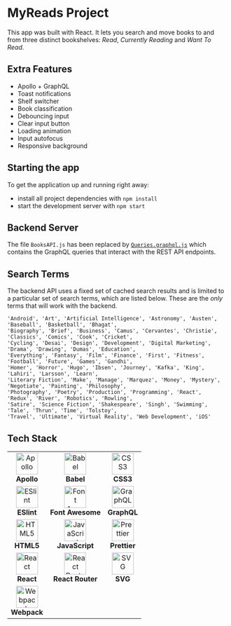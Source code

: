 # MyReads Project

This app was built with React. It lets you search and move books to and from three distinct bookshelves: _Read_, _Currently Reading_ and _Want To Read_.

## Extra Features

* Apollo + GraphQL
* Toast notifications
* Shelf switcher
* Book classification
* Debouncing input
* Clear input button
* Loading animation
* Input autofocus
* Responsive background

## Starting the app

To get the application up and running right away:

* install all project dependencies with `npm install`
* start the development server with `npm start`

## Backend Server

The file `BooksAPI.js` has been replaced by [`Queries.graphql.js`](src/utils/Queries.graphql.js) which contains the GraphQL queries that interact with the REST API endpoints.

## Search Terms

The backend API uses a fixed set of cached search results and is limited to a particular set of search terms, which are listed below. These are the _only_ terms that will work with the backend.

```
'Android', 'Art', 'Artificial Intelligence', 'Astronomy', 'Austen', 'Baseball', 'Basketball', 'Bhagat', 
'Biography', 'Brief', 'Business', 'Camus', 'Cervantes', 'Christie', 'Classics', 'Comics', 'Cook', 'Cricket', 
'Cycling', 'Desai', 'Design', 'Development', 'Digital Marketing', 'Drama', 'Drawing', 'Dumas', 'Education', 
'Everything', 'Fantasy', 'Film', 'Finance', 'First', 'Fitness', 'Football', 'Future', 'Games', 'Gandhi', 
'Homer', 'Horror', 'Hugo', 'Ibsen', 'Journey', 'Kafka', 'King', 'Lahiri', 'Larsson', 'Learn', 
'Literary Fiction', 'Make', 'Manage', 'Marquez', 'Money', 'Mystery', 'Negotiate', 'Painting', 'Philosophy', 
'Photography', 'Poetry', 'Production', 'Programming', 'React', 'Redux', 'River', 'Robotics', 'Rowling', 
'Satire', 'Science Fiction', 'Shakespeare', 'Singh', 'Swimming', 'Tale', 'Thrun', 'Time', 'Tolstoy', 
'Travel', 'Ultimate', 'Virtual Reality', 'Web Development', 'iOS'
```

## Tech Stack

||||
:---:|:---:|:---:|
<img src="https://cdn.svgporn.com/logos/apollostack.svg" alt="Apollo" title="Apollo" height="50px"/><br>**Apollo**|<img src="https://cdn.svgporn.com/logos/babel.svg" alt="Babel" title="Babel" height="50px"/><br>**Babel**|<img src="https://cdn.svgporn.com/logos/css-3.svg" alt="CSS3" title="CSS3" height="50px"/><br>**CSS3**
<img src="https://cdn.svgporn.com/logos/eslint.svg" alt="ESlint" title="ESlint" height="50px"/><br>**ESlint**|<img src="https://cdn.svgporn.com/logos/font-awesome.svg" alt="Font Awesome" title="Font Awesome" height="50px"/><br>**Font Awesome**|<img src="https://cdn.svgporn.com/logos/graphql.svg" alt="GraphQL" title="GraphQL" height="50px"/><br>**GraphQL**
<img src="https://cdn.svgporn.com/logos/html-5.svg" alt="HTML5" title="HTML5" height="50px"/><br>**HTML5**|<img src="https://cdn.svgporn.com/logos/javascript.svg" alt="JavaScript" title="JavaScript" height="50px"/><br>**JavaScript**|<img src="https://cdn.svgporn.com/logos/prettier.svg" alt="Prettier" title="Prettier" height="50px"/><br>**Prettier**
<img src="https://cdn.svgporn.com/logos/react.svg" alt="React" title="React" height="50px"/><br>**React**|<img src="https://cdn.svgporn.com/logos/react-router.svg" alt="React Router" title="React Router" height="50px"/><br>**React Router**|<img src="https://cdn.svgporn.com/logos/svg.svg" alt="SVG" title="SVG" height="50px"/><br>**SVG**
<img src="https://cdn.svgporn.com/logos/webpack.svg" alt="Webpack" title="Webpack" height="50px"/><br>**Webpack**||
